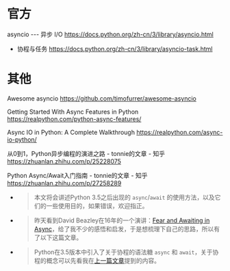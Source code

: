 
# 官方

asyncio --- 异步 I/O https://docs.python.org/zh-cn/3/library/asyncio.html
- 协程与任务 https://docs.python.org/zh-cn/3/library/asyncio-task.html

# 其他

Awesome asyncio https://github.com/timofurrer/awesome-asyncio

Getting Started With Async Features in Python https://realpython.com/python-async-features/

Async IO in Python: A Complete Walkthrough https://realpython.com/async-io-python/

从0到1，Python异步编程的演进之路 - tonnie的文章 - 知乎 https://zhuanlan.zhihu.com/p/25228075

Python Async/Await入门指南 - tonnie的文章 - 知乎 https://zhuanlan.zhihu.com/p/27258289
- > 本文将会讲述Python 3.5之后出现的 `async`/`await` 的使用方法，以及它们的一些使用目的，如果错误，欢迎指正。
- > 昨天看到David Beazley在16年的一个演讲：[Fear and Awaiting in Async](https://www.youtube.com/watch?v=E-1Y4kSsAFc)，给了我不少的感悟和启发，于是想梳理下自己的思路，所以有了以下这篇文章。
- > Python在3.5版本中引入了关于协程的语法糖 `async` 和 `await`，关于协程的概念可以先看我在[上一篇文章](https://zhuanlan.zhihu.com/p/25228075)提到的内容。

